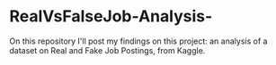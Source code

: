 # RealVsFalseJob-Analysis-
On this repository I'll post my findings on this project: an analysis of a dataset on Real and Fake Job Postings, from Kaggle.
